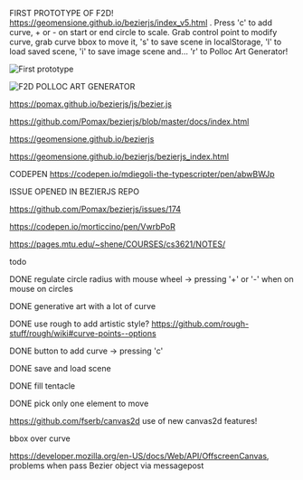FIRST PROTOTYPE OF F2D! https://geomensione.github.io/bezierjs/index_v5.html . Press 'c' to add curve, + or - on start or end circle to scale. Grab control point to modify curve, grab curve bbox to move it, 's' to save scene in localStorage, 'l' to load saved scene, 'i' to save image scene and...
'r' to Polloc Art Generator!

![First prototype](https://geomensione.github.io/bezierjs/img/testf2d.png)

![F2D POLLOC ART GENERATOR](https://geomensione.github.io/bezierjs/img/generativeArt.png)

https://pomax.github.io/bezierjs/js/bezier.js

https://github.com/Pomax/bezierjs/blob/master/docs/index.html

https://geomensione.github.io/bezierjs

https://geomensione.github.io/bezierjs/bezierjs_index.html

CODEPEN https://codepen.io/mdiegoli-the-typescripter/pen/abwBWJp

ISSUE OPENED IN BEZIERJS REPO

https://github.com/Pomax/bezierjs/issues/174

https://codepen.io/morticcino/pen/VwrbPoR

https://pages.mtu.edu/~shene/COURSES/cs3621/NOTES/

todo

DONE regulate circle radius with mouse wheel -> pressing '+' or '-' when on mouse on circles

DONE generative art with a lot of curve 

DONE use rough to add artistic style? https://github.com/rough-stuff/rough/wiki#curve-points--options

DONE button to add curve -> pressing 'c'

DONE save and load scene

DONE fill tentacle

DONE pick only one element to move

https://github.com/fserb/canvas2d use of new canvas2d features!

bbox over curve

https://developer.mozilla.org/en-US/docs/Web/API/OffscreenCanvas, problems when pass Bezier object via messagepost
